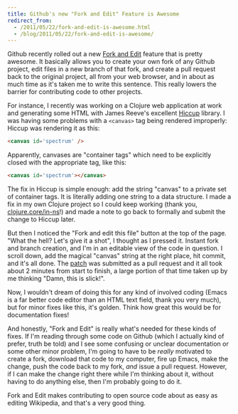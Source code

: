 ```yaml
---
title: Github's new "Fork and Edit" Feature is Awesome
redirect_from:
  - /2011/05/22/fork-and-edit-is-awesome.html
  - /blog/2011/05/22/fork-and-edit-is-awesome/
---
```


Github recently rolled out a new [Fork and Edit][] feature that is pretty awesome.  It basically allows you to create your own fork of any Github project, edit files in a new branch of that fork, and create a pull request back to the original project, all from your web browser, and in about as much time as it's taken me to write this sentence.  This really lowers the barrier for contributing code to other projects.

For instance, I recently was working on a Clojure web application at work and generating some HTML with James Reeve's excellent [Hiccup][] library.  I was having some problems with a `<canvas>` tag being rendered improperly: Hiccup was rendering it as this:

``` html
<canvas id='spectrum' />
```

Apparently, canvases are "container tags" which need to be explicitly closed with the appropriate tag, like this:

``` html
<canvas id='spectrum'></canvas>
```

The fix in Hiccup is simple enough: add the string "canvas" to a private set of container tags.  It is literally adding one string to a data structure.  I made a fix in my own Clojure project so I could keep working (thank you, [clojure.core/in-ns][]!) and made a note to go back to formally and submit the change to Hiccup later.

But then I noticed the "Fork and edit this file" button at the top of the page.  "What the hell?  Let's give it a shot", I thought as I pressed it.  Instant fork and branch creation, and I'm in an editable view of the code in question.  I scroll down, add the magical "canvas" string at the right place, hit commit, and it's all done.  The [patch][] was submitted as a pull request and it all took about 2 minutes from start to finish, a large portion of that time taken up by me thinking "Damn, this is slick!".

Now, I wouldn't dream of doing this for any kind of involved coding (Emacs is a far better code editor than an HTML text field, thank you very much), but for minor fixes like this, it's golden.  Think how great this would be for documentation fixes!

And honestly, "Fork and Edit" is really what's needed for these kinds of fixes.  If I'm reading through some code on Github (which I actually kind of prefer, truth be told) and I see some confusing or unclear documentation or some other minor problem, I'm going to have to be _really_ motivated to create a fork, download that code to my computer, fire up Emacs, make the change, push the code back to my fork, _and_ issue a pull request.  However, if I can make the change right there while I'm thinking about it, without having to do anything else, then I'm probably going to do it.

Fork and Edit makes contributing to open source code about as easy as editing Wikipedia, and that's a very good thing.

[Fork and Edit]:https://github.com/blog/844-forking-with-the-edit-button
[Hiccup]:http://www.github.com/weavejester/hiccup
[clojure.core/in-ns]:http://clojure.github.com/clojure/clojure.core-api.html#clojure.core/in-ns
[patch]:https://github.com/weavejester/hiccup/commit/eb49d0ef63d529060863f17d9852f6bcc6f92009
